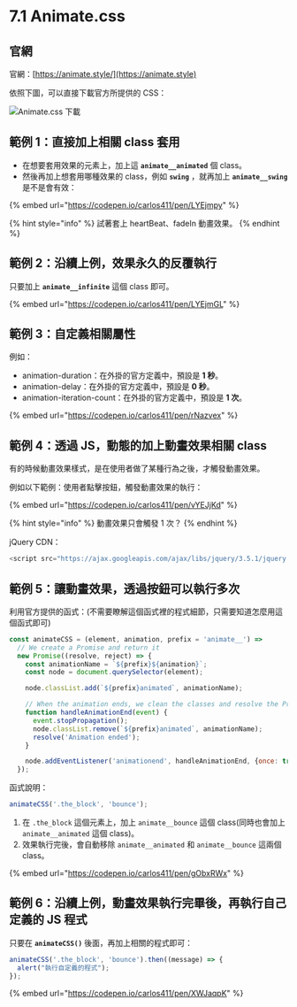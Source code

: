 # 7.1 Animate.css

## 官網

官網：[https://animate.style/](https://animate.style)

依照下圖，可以直接下載官方所提供的 CSS：

![Animate.css 下載](../.gitbook/assets/animate\_css\_url.png)

## 範例 1：直接加上相關 class 套用

* 在想要套用效果的元素上，加上這 **`animate__animated`** 個 class。
* 然後再加上想套用哪種效果的 class，例如 **`swing`** ，就再加上 **`animate__swing`** 是不是會有效：

{% embed url="https://codepen.io/carlos411/pen/LYEjmpy" %}

{% hint style="info" %}
試著套上 heartBeat、fadeIn 動畫效果。
{% endhint %}



## 範例 2：沿續上例，效果永久的反覆執行

只要加上 **`animate__infinite`** 這個 class 即可。

{% embed url="https://codepen.io/carlos411/pen/LYEjmGL" %}



## 範例 3：自定義相關屬性

例如：

* animation-duration：在外掛的官方定義中，預設是 **1 秒**。
* animation-delay：在外掛的官方定義中，預設是 **0 秒**。
* animation-iteration-count：在外掛的官方定義中，預設是 **1 次**。

{% embed url="https://codepen.io/carlos411/pen/rNazvex" %}



## 範例 4：透過 JS，動態的加上動畫效果相關 class

有的時候動畫效果樣式，是在使用者做了某種行為之後，才觸發動畫效果。

例如以下範例：使用者點擊按鈕，觸發動畫效果的執行：

{% embed url="https://codepen.io/carlos411/pen/vYEJjKd" %}

{% hint style="info" %}
動畫效果只會觸發 1 次？
{% endhint %}

jQuery CDN：

```javascript
<script src="https://ajax.googleapis.com/ajax/libs/jquery/3.5.1/jquery.min.js"></script>
```



## 範例 5：讓動畫效果，透過按鈕可以執行多次

利用官方提供的函式：(不需要瞭解這個函式裡的程式細節，只需要知道怎麼用這個函式即可)

```javascript
const animateCSS = (element, animation, prefix = 'animate__') =>
  // We create a Promise and return it
  new Promise((resolve, reject) => {
    const animationName = `${prefix}${animation}`;
    const node = document.querySelector(element);

    node.classList.add(`${prefix}animated`, animationName);

    // When the animation ends, we clean the classes and resolve the Promise
    function handleAnimationEnd(event) {
      event.stopPropagation();
      node.classList.remove(`${prefix}animated`, animationName);
      resolve('Animation ended');
    }

    node.addEventListener('animationend', handleAnimationEnd, {once: true});
  });
```

函式說明：

```javascript
animateCSS('.the_block', 'bounce');
```

1. 在 `.the_block` 這個元素上，加上 `animate__bounce` 這個 class(同時也會加上 `animate__animated` 這個 class)。
2. 效果執行完後，會自動移除 `animate__animated` 和 `animate__bounce` 這兩個 class。

{% embed url="https://codepen.io/carlos411/pen/gObxRWx" %}

## 範例 6：沿續上例，動畫效果執行完畢後，再執行自己定義的 JS 程式

只要在 **`animateCSS()`** 後面，再加上相關的程式即可：

```javascript
animateCSS('.the_block', 'bounce').then((message) => {
  alert("執行自定義的程式");
});
```

{% embed url="https://codepen.io/carlos411/pen/XWJaqpK" %}



